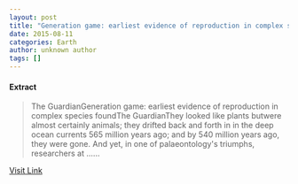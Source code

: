 ```yaml
---
layout: post
title: "Generation game: earliest evidence of reproduction in complex species found - The Guardian"
date: 2015-08-11
categories: Earth
author: unknown author
tags: []
---
```





#### Extract
>The GuardianGeneration game: earliest evidence of reproduction in complex species foundThe GuardianThey looked like plants butwere almost certainly animals; they drifted back and forth in in the deep ocean currents 565 million years ago; and by 540 million years ago, they were gone. And yet, in one of palaeontology&#39;s triumphs, researchers at ......



[Visit Link](http://news.google.com/news/url?sa=t&fd=R&ct2=us&usg=AFQjCNGhAuhQ15Fl_rPoqAZTixXZT0O7Hg&clid=c3a7d30bb8a4878e06b80cf16b898331&ei=UIK_VdjiG4bW3gGzwrQg&url=http://www.theguardian.com/science/2015/aug/03/fossil-earliest-proof-reproduction-in-complex-species-fractofusus)


